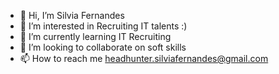 - 👋 Hi, I’m Silvia Fernandes
- 👀 I’m interested in Recruiting IT talents :)
- 🌱 I’m currently learning IT Recruiting
- 💞️ I’m looking to collaborate on soft skills 
- 📫 How to reach me headhunter.silviafernandes@gmail.com 

<!---
silviamof/silviamof is a ✨ special ✨ repository because its `README.md` (this file) appears on your GitHub profile.
You can click the Preview link to take a look at your changes.
--->
